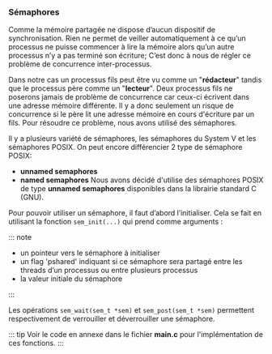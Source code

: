 ### Sémaphores 
 
Comme la mémoire partagée ne dispose d’aucun dispositif de synchronisation. Rien ne permet de veiller automatiquement 
à ce qu’un processus ne puisse commencer à lire la mémoire alors qu’un autre processus n’y a pas terminé son écriture; 
C’est donc à nous de régler ce problème de concurrence inter-processus.

Dans notre cas un processus fils peut être vu comme un "**rédacteur**" tandis que le processus père comme un "**lecteur**". 
Deux processus fils ne poserons jamais de problème de concurrence car ceux-ci écrivent dans une adresse mémoire différente. 
Il y a donc seulement un risque de concurrence si le père lit une adresse mémoire en cours d'écriture par un fils.
Pour résoudre ce problème, nous avons utilisé des sémaphores.

Il y a plusieurs variété de sémaphores, les sémaphores du System V et les sémaphores POSIX.
On peut encore différencier 2 type de sémaphore POSIX:
* **unnamed semaphores** 
* **named semaphores**
Nous avons décidé d'utilise des sémaphores POSIX de type **unnamed semaphores** disponibles dans la librairie standard C (GNU). 

Pour pouvoir utiliser un sémaphore, il faut d’abord l’initialiser. Cela se fait en 
utilisant la fonction `sem_init(...)` qui prend comme arguments :

::: note 

* un pointeur vers le sémaphore à initialiser
* un flag 'pshared' indiquant si ce sémaphore sera partagé entre les threads d’un processus ou entre plusieurs processus 
* la valeur initiale du sémaphore

:::

Les opérations `sem_wait(sem_t *sem)` et `sem_post(sem_t *sem)` permettent respectivement de verrouiller et déverrouiller une sémaphore.
 
::: tip
Voir le code en annexe dans le fichier **main.c** pour l'implémentation de ces fonctions. 
:::
